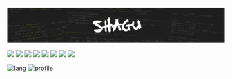 ![](header.png)

![](https://img.shields.io/badge/OS-Linux-informational?style=flat&logo=linux&logoColor=white&color=C82D34)
![](https://img.shields.io/badge/Shell-Bash-informational?style=flat&logo=gnu-bash&logoColor=white&color=C82D34)
![](https://img.shields.io/badge/Editor-vim-informational?style=flat&logo=vim&logoColor=white&color=C82D34)
![](https://img.shields.io/badge/Editor-VS%20Code-informational?style=flat&logo=visual%20studio%20code&logoColor=white&color=C82D34)
![](https://img.shields.io/badge/Code-Make-informational?style=flat&logo=cmake&logoColor=white&color=C82D34)
![](https://img.shields.io/badge/Code-Lua-informational?style=flat&logo=lua&logoColor=white&color=C82D34)
![](https://img.shields.io/badge/Code-JavaScript-informational?style=flat&logo=javascript&logoColor=white&color=C82D34)
![](https://img.shields.io/badge/License-MIT-informational?style=flat&logo=license&logoColor=white&color=C82D34)

[![lang](https://github-readme-stats.vercel.app/api/top-langs/?username=shagu&layout=compact&text_color=000000&icon_color=C82D34&title_color=000000)](https://github.com/anuraghazra/github-readme-stats)
[![profile](https://github-readme-stats.vercel.app/api?username=shagu&show_icons=true&hide_title=true&text_color=000000&icon_color=C82D34&title_color=000000)](https://github.com/anuraghazra/github-readme-stats)
